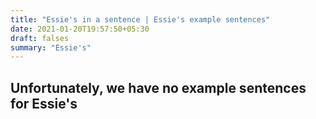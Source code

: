 ```yaml
---
title: "Essie's in a sentence | Essie's example sentences"
date: 2021-01-20T19:57:50+05:30
draft: falses
summary: "Essie's"
---
```

## Unfortunately, we have no example sentences for Essie's                 
